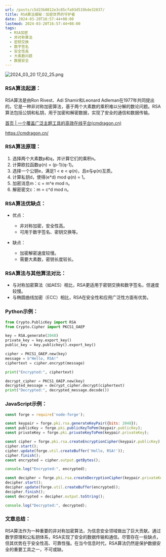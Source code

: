 ```yaml
---
url: /posts/c5d23b0812e3c85cfa93d519bde32037/
title: RSA算法揭秘：加密世界的守护者
date: 2024-03-20T16:57:44+08:00
lastmod: 2024-03-20T16:57:44+08:00
tags:
  - RSA加密
  - 非对称算法
  - 密钥交换
  - 数字签名
  - 安全性高
  - 大素数问题
  - 数据安全
---
```



<img src="https://static.cmdragon.cn/blog/images/2024_03_20 17_02_25.png@blog" title="2024_03_20 17_02_25.png" alt="2024_03_20 17_02_25.png"/>

### RSA算法起源：

RSA算法是由Ron Rivest、Adi Shamir和Leonard
Adleman在1977年共同提出的。它是一种非对称加密算法，基于两个大素数的乘积难以分解的数论问题。RSA算法包括公钥和私钥，用于加密和解密数据，实现了安全的通信和数据传输。

[首页 | 一个覆盖广泛主题工具的高效在线平台(cmdragon.cn)](https://cmdragon.cn/)

https://cmdragon.cn/

### RSA算法原理：

1. 选择两个大素数p和q，并计算它们的乘积n。
2. 计算欧拉函数φ(n) = (p-1)(q-1)。
3. 选择一个公钥e，满足1 < e < φ(n)，且e与φ(n)互质。
4. 计算私钥d，使得(e*d) mod φ(n) = 1。
5. 加密消息m：c = m^e mod n。
6. 解密密文c：m = c^d mod n。

### RSA算法优缺点：

- 优点：

    - 非对称加密，安全性高。
    - 可用于数字签名、密钥交换等。

- 缺点：

    - 加密解密速度较慢。
    - 需要大素数，密钥长度较长。

### RSA算法与其他算法对比：

- 与对称加密算法（如AES）相比，RSA更适用于密钥交换和数字签名，但速度较慢。
- 与椭圆曲线加密（ECC）相比，RSA在安全性和应用广泛性方面有优势。

### Python示例：

```python
from Crypto.PublicKey import RSA
from Crypto.Cipher import PKCS1_OAEP

key = RSA.generate(2048)
private_key = key.export_key()
public_key = key.publickey().export_key()

cipher = PKCS1_OAEP.new(key)
message = b"Hello, RSA!"
ciphertext = cipher.encrypt(message)

print("Encrypted:", ciphertext)

decrypt_cipher = PKCS1_OAEP.new(key)
decrypted_message = decrypt_cipher.decrypt(ciphertext)
print("Decrypted:", decrypted_message.decode())
```

### JavaScript示例：

```javascript
const forge = require('node-forge');

const keypair = forge.pki.rsa.generateKeyPair({bits: 2048});
const publicKey = forge.pki.publicKeyToPem(keypair.publicKey);
const privateKey = forge.pki.privateKeyToPem(keypair.privateKey);

const cipher = forge.pki.rsa.createEncryptionCipher(keypair.publicKey);
cipher.start();
cipher.update(forge.util.createBuffer('Hello, RSA!'));
cipher.finish();
const encrypted = cipher.output.getBytes();

console.log("Encrypted:", encrypted);

const decipher = forge.pki.rsa.createDecryptionCipher(keypair.privateKey);
decipher.start();
decipher.update(forge.util.createBuffer(encrypted));
decipher.finish();
const decrypted = decipher.output.toString();

console.log("Decrypted:", decrypted);
```

### 文章总结：

RSA算法作为一种重要的非对称加密算法，为信息安全领域做出了巨大贡献。通过数学原理和公私钥体系，RSA实现了安全的数据传输和通信。尽管存在一些缺点，但其优势在于安全性高、可靠性强。在当今信息时代，RSA算法仍然是保护数据安全的重要工具之一，不可或缺。